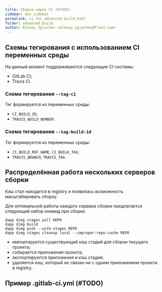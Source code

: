 ```yaml
---
title: Сборка через CI (#TODO)
sidebar: doc_sidebar
permalink: ci_for_advanced_build.html
folder: advanced_build
author: Alexey Igrychev <alexey.igrychev@flant.com>
---
```


## Схемы тегирования с использованием CI переменных среды

На данный момент поддерживаются следующие CI системы:

* GitLab CI;
* Travis CI.

### Схема тегирования `--tag-ci`

Тег формируется из переменных среды:

* `CI_BUILD_ID`;
* `TRAVIS_BUILD_NUMBER`.

### Схема тегирования `--tag-build-id`

Тег формируется из переменных среды:

* `CI_BUILD_REF_NAME`, `CI_BUILD_TAG`;
* `TRAVIS_BRANCH`, `TRAVIS_TAG`.

## Распределённая работа нескольких серверов сборки

Кэш стал находится в registry и появилась возможность масштабировать сборку.

Для оптимальной работы каждого сервера сборки предлагается следующий набор команд при сборке.

```shell
dapp dimg stages pull REPO
dapp dimg build
dapp dimg push --with-stages REPO
dapp dimg stages cleanup local --improper-repo-cache REPO
```

* импортируется существующий кэш стадий для сборки текущего проекта;
* собирается приложения проекта;
* экспортируются приложения и кэш стадий;
* удаляется кэш, который не связан ни с одним приложением проекта в registry.

## Пример .gitlab-ci.yml (#TODO)
